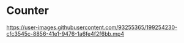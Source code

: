 # Counter




https://user-images.githubusercontent.com/93255365/199254230-cfc3545c-8856-41e1-9476-1a6fe4f2f6bb.mp4


